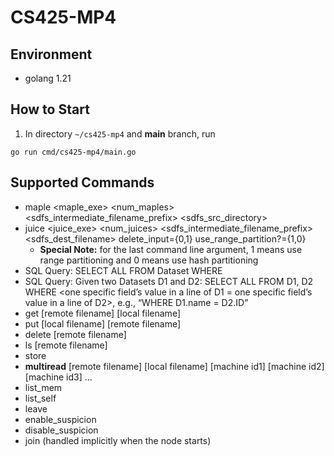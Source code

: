 # CS425-MP4

## Environment
* golang 1.21


## How to Start 
1. In directory `~/cs425-mp4` and **main** branch, run 
```
go run cmd/cs425-mp4/main.go
```

## Supported Commands
* maple <maple_exe> <num_maples> <sdfs_intermediate_filename_prefix> <sdfs_src_directory>
* juice <juice_exe> <num_juices> <sdfs_intermediate_filename_prefix> <sdfs_dest_filename> delete_input={0,1} use_range_partition?={1,0}
  * **Special Note:** for the last command line argument, 1 means use range partitioning and 0 means use hash partitioning
* SQL Query: SELECT ALL FROM Dataset WHERE <regex condition>
* SQL Query:  Given two Datasets D1 and D2: SELECT ALL FROM D1, D2 WHERE <one
specific field’s value in a line of D1 = one specific field’s value in a line of D2>, e.g., “WHERE D1.name = D2.ID”
* get [remote filename] [local filename]
* put [local filename] [remote filename]
* delete [remote filename]
* ls [remote filename]
* store
* **multiread** [remote filename] [local filename] [machine id1] [machine id2] [machine id3] ...
* list_mem
* list_self
* leave
* enable_suspicion
* disable_suspicion
* join (handled implicitly when the node starts)